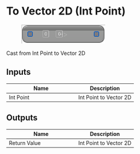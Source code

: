 # To Vector 2D (Int Point)

<div align="left" data-full-width="false">

<figure><img src="to_vector_2d_-int_point.png" alt=""><figcaption></figcaption></figure>

</div>

Cast from Int Point to Vector 2D

## Inputs

<table>
<thead><tr><th width="170">Name</th><th>Description</th></tr></thead>
<tbody>
<tr><td>Int Point</td><td>Int Point to Vector 2D</td></tr>
</tbody>
</table>

## Outputs

<table>
<thead><tr><th width="170">Name</th><th>Description</th></tr></thead>
<tbody>
<tr><td>Return Value</td><td>Int Point to Vector 2D</td></tr>
</tbody>
</table>